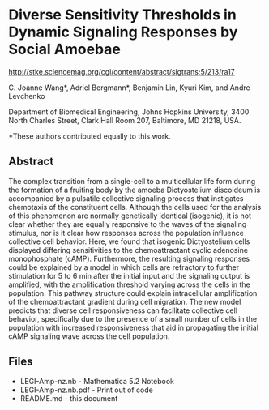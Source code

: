 # Diverse Sensitivity Thresholds in Dynamic Signaling Responses by Social Amoebae
http://stke.sciencemag.org/cgi/content/abstract/sigtrans;5/213/ra17

C. Joanne Wang*, Adriel Bergmann*, Benjamin Lin, Kyuri Kim, and Andre Levchenko

Department of Biomedical Engineering, Johns Hopkins University, 3400 North Charles Street, Clark Hall Room 207, Baltimore, MD 21218, USA.

*These authors contributed equally to this work.


## Abstract
The complex transition from a single-cell to a multicellular life form during the formation of a fruiting body by the amoeba Dictyostelium discoideum is accompanied by a pulsatile collective signaling process that instigates chemotaxis of the constituent cells. Although the cells used for the analysis of this phenomenon are normally genetically identical (isogenic), it is not clear whether they are equally responsive to the waves of the signaling stimulus, nor is it clear how responses across the population influence collective cell behavior. Here, we found that isogenic Dictyostelium cells displayed differing sensitivities to the chemoattractant cyclic adenosine monophosphate (cAMP). Furthermore, the resulting signaling responses could be explained by a model in which cells are refractory to further stimulation for 5 to 6 min after the initial input and the signaling output is amplified, with the amplification threshold varying across the cells in the population. This pathway structure could explain intracellular amplification of the chemoattractant gradient during cell migration. The new model predicts that diverse cell responsiveness can facilitate collective cell behavior, specifically due to the presence of a small number of cells in the population with increased responsiveness that aid in propagating the initial cAMP signaling wave across the cell population.

## Files
* LEGI-Amp-nz.nb - Mathematica 5.2 Notebook
* LEGI-Amp-nz.nb.pdf - Print out of code
* README.md - this document

